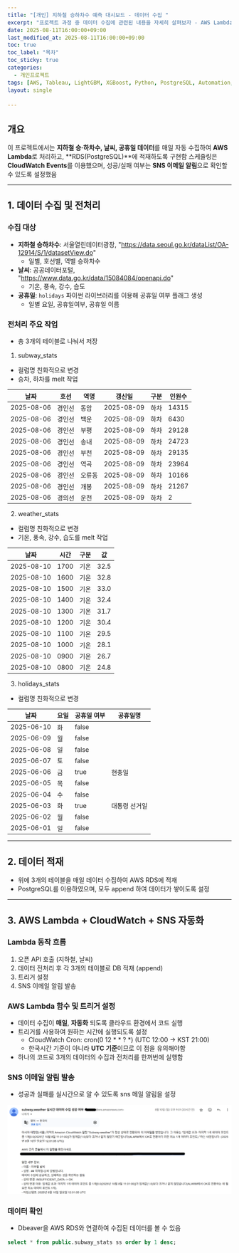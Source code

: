```yaml
---
title: "[개인] 지하철 승하차수 예측 대시보드 - 데이터 수집 "
excerpt: "프로젝트 과정 중 데이터 수집에 관련된 내용을 자세히 살펴보자 - AWS Lambda & RDS 활용"
date: 2025-08-11T16:00:00+09:00
last_modified_at: 2025-08-11T16:00:00+09:00
toc: true
toc_label: "목차"
toc_sticky: true
categories:
  - 개인프로젝트
tags: [AWS, Tableau, LightGBM, XGBoost, Python, PostgreSQL, Automation, OpenAPI]
layout: single

---
```

## 개요
이 프로젝트에서는 **지하철 승·하차수, 날씨, 공휴일 데이터**를 매일 자동 수집하여 **AWS Lambda**로 처리하고, **RDS(PostgreSQL)**에 적재하도록 구현함
스케줄링은 **CloudWatch Events**를 이용했으며, 성공/실패 여부는 **SNS 이메일 알림**으로 확인할 수 있도록 설정했음

---
## 1. 데이터 수집 및 전처리

### 수집 대상
- **지하철 승하차수**: 서울열린데이터광장, "https://data.seoul.go.kr/dataList/OA-12914/S/1/datasetView.do"
  - 일별, 호선별, 역별 승하차수
- **날씨**: 공공데이터포털, "https://www.data.go.kr/data/15084084/openapi.do"
  - 기온, 풍속, 강수, 습도
- **공휴일**: `holidays` 파이썬 라이브러리를 이용해 공휴일 여부 플래그 생성
  - 일별 요일, 공휴일여부, 공휴일 이름

### 전처리 주요 작업
- 총 3개의 테이블로 나눠서 저장
1. subway_stats
  - 컬럼명 친화적으로 변경
  - 승차, 하차를 melt 작업

  | 날짜       | 호선   | 역명   | 갱신일    | 구분 | 인원수   |
  |------------|--------|--------|-----------|------|--------|
  | 2025-08-06 | 경인선 | 동암   | 2025-08-09| 하차 | 14315 |
  | 2025-08-06 | 경인선 | 백운   | 2025-08-09| 하차 | 6430  |
  | 2025-08-06 | 경인선 | 부평   | 2025-08-09| 하차 | 29128 |
  | 2025-08-06 | 경인선 | 송내   | 2025-08-09| 하차 | 24723 |
  | 2025-08-06 | 경인선 | 부천   | 2025-08-09| 하차 | 29135 |
  | 2025-08-06 | 경인선 | 역곡   | 2025-08-09| 하차 | 23964 |
  | 2025-08-06 | 경인선 | 오류동 | 2025-08-09| 하차 | 10166 |
  | 2025-08-06 | 경인선 | 개봉   | 2025-08-09| 하차 | 21267 |
  | 2025-08-06 | 경의선 | 운천   | 2025-08-09| 하차 | 2     |

2. weather_stats
  - 컬럼명 친화적으로 변경
  - 기온, 풍속, 강수, 습도를 melt 작업

  | 날짜       | 시간  | 구분 | 값 |
  |------------|-------|------|----------|
  | 2025-08-10 | 1700  | 기온 | 32.5     |
  | 2025-08-10 | 1600  | 기온 | 32.8     |
  | 2025-08-10 | 1500  | 기온 | 33.0     |
  | 2025-08-10 | 1400  | 기온 | 32.4     |
  | 2025-08-10 | 1300  | 기온 | 31.7     |
  | 2025-08-10 | 1200  | 기온 | 30.4     |
  | 2025-08-10 | 1100  | 기온 | 29.5     |
  | 2025-08-10 | 1000  | 기온 | 28.1     |
  | 2025-08-10 | 0900  | 기온 | 26.7     |
  | 2025-08-10 | 0800  | 기온 | 24.8     |



3. holidays_stats
  - 컬럼명 친화적으로 변경

  | 날짜       | 요일 | 공휴일 여부 | 공휴일명       |
  |------------|------|-------------|----------------|
  | 2025-06-10 | 화   | false       |                |
  | 2025-06-09 | 월   | false       |                |
  | 2025-06-08 | 일   | false       |                |
  | 2025-06-07 | 토   | false       |                |
  | 2025-06-06 | 금   | true        | 현충일         |
  | 2025-06-05 | 목   | false       |                |
  | 2025-06-04 | 수   | false       |                |
  | 2025-06-03 | 화   | true        | 대통령 선거일 |
  | 2025-06-02 | 월   | false       |                |
  | 2025-06-01 | 일   | false       |                |

---

## 2. 데이터 적재
- 위에 3개의 테이블을 매일 데이터 수집하여 AWS RDS에 적재
- PostgreSQL를 이용하였으며, 모두 append 하여 데이터가 쌓이도록 설정

---

## 3. AWS Lambda + CloudWatch + SNS 자동화
### Lambda 동작 흐름
1. 오픈  API 호출 (지하철, 날씨)
2. 데이터 전처리 후 각 3개의 테이블로 DB 적재 (append)
3. 트리거 설정
4. SNS 이메일 알림 발송

### AWS Lambda 함수 및 트리거 설정
- 데이터 수집이 **매일**, **자동화** 되도록 클라우드 환경에서 코드 실행
- 트리거를 사용하여 원하는 시간에 실행되도록 설정
  - CloudWatch Cron: cron(0 12 * * ? *) (UTC 12:00 → KST 21:00)
  - 한국시간 기준이 아니라 **UTC 기준**이므로 이 점을 유의해야함
- 하나의 코드로 3개의 데이터의 수집과 전처리를 한꺼번에 실행함

### SNS 이메일 알림 발송
- 성공과 실패를 실시간으로 알 수 있도록 sns 메일 알림을 설정

<img src="/assets/images/sns_image.png" alt="sns 메일 알림" width="1000">

### 데이터 확인
- Dbeaver을 AWS RDS와 연결하여 수집된 데이터를 볼 수 있음

```sql
select * from public.subway_stats ss order by 1 desc;